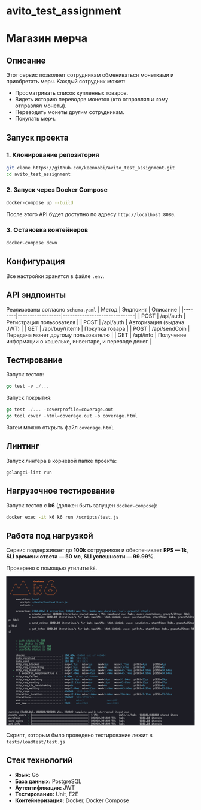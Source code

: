 # avito_test_assignment

# Магазин мерча

## Описание
Этот сервис позволяет сотрудникам обмениваться монетками и приобретать мерч. Каждый сотрудник может:
- Просматривать список купленных товаров.
- Видеть историю переводов монеток (кто отправлял и кому отправлял монеты).
- Переводить монеты другим сотрудникам.
- Покупать мерч.

## Запуск проекта

### 1. Клонирование репозитория
```sh
git clone https://github.com/keenoobi/avito_test_assignment.git
cd avito_test_assignment 
```

### 2. Запуск через Docker Compose
```sh
docker-compose up --build
```
После этого API будет доступно по адресу `http://localhost:8080`.

### 3. Остановка контейнеров
```sh
docker-compose down
```

## Конфигурация
Все настройки хранятся в файле `.env`.

## API эндпоинты
Реализованы согласно `schema.yaml`
| Метод  | Эндпоинт          | Описание                      |
|--------|------------------|------------------------------|
| POST   | /api/auth        | Регистрация пользователя  |
| POST   | /api/auth        | Авторизация (выдача JWT)    |
| GET    | /api/buy/{item}  | Покупка товара              |
| POST   | /api/sendCoin    | Передача монет другому пользователю |
| GET    | /api/info        | Получение информации о кошельке, инвентаре, и переводе денег |

## Тестирование
Запуск тестов:
```go
go test -v ./...
```

Запуск покрытия:
```go
go test ./... -coverprofile=coverage.out  
go tool cover -html=coverage.out -o coverage.html
```
Затем можно открыть файл `coverage.html`

## Линтинг
Запуск линтера в корневой папке проекта:
```
golangci-lint run
```

## Нагрузочное тестирование
Запуск тестов с **k6** (должен быть запущен `docker-compose`):
```sh
docker exec -it k6 k6 run /scripts/test.js
```
## Работа под нагрузкой
Сервис поддерживает до **100k** сотрудников и обеспечивает **RPS — 1k**, **SLI времени ответа — 50 мс**, **SLI успешности — 99.99%**.

Проверено с помощью утилиты `k6`.

![k6 test](misc/k6-stress-test.png)

Скрипт, которым было проведено тестирование лежит в `tests/loadtest/test.js`

## Стек технологий
- **Язык:** Go
- **База данных:** PostgreSQL
- **Аутентификация:** JWT
- **Тестирование:** Unit, E2E
- **Контейнеризация:** Docker, Docker Compose
